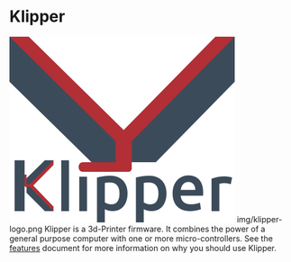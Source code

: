 # Klipper
![Alt text](img/klipper-logo.png?raw=true "Title")
img/klipper-logo.png
Klipper is a 3d-Printer firmware. It combines the power of a general purpose computer with one or more micro-controllers. See the <a href="https://www.klipper3d.org/Features.html">features</a> document for more information on why you should use Klipper.
